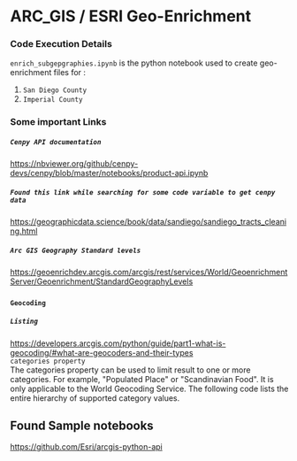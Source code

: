 # ARC_GIS / ESRI Geo-Enrichment

### Code Execution Details
`enrich_subgepgraphies.ipynb` is the python notebook used to create geo-enrichment files for :  
1. `San Diego County`  
2. `Imperial County`  
  
### Some important Links  
##### `Cenpy API documentation`
https://nbviewer.org/github/cenpy-devs/cenpy/blob/master/notebooks/product-api.ipynb  


##### `Found this link while searching for some code variable to get cenpy data`
https://geographicdata.science/book/data/sandiego/sandiego_tracts_cleaning.html  

##### `Arc GIS Geography Standard levels`
https://geoenrichdev.arcgis.com/arcgis/rest/services/World/GeoenrichmentServer/Geoenrichment/StandardGeographyLevels  

##### 




#### `Geocoding`
##### `Listing `
https://developers.arcgis.com/python/guide/part1-what-is-geocoding/#what-are-geocoders-and-their-types  
`categories property`  
The categories property can be used to limit result to one or more categories. For example, "Populated Place" or "Scandinavian Food". It is only applicable to the World Geocoding Service. The following code lists the entire hierarchy of supported category values.


## Found Sample notebooks
https://github.com/Esri/arcgis-python-api  
